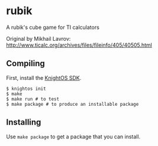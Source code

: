 # rubik

A rubik's cube game for TI calculators

Original by Mikhail Lavrov: http://www.ticalc.org/archives/files/fileinfo/405/40505.html

## Compiling

First, install the [KnightOS SDK](http://www.knightos.org/sdk).

    $ knightos init
    $ make
    $ make run # to test
    $ make package # to produce an installable package

## Installing

Use `make package` to get a package that you can install.
